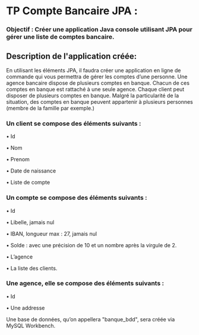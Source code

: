 # TP Compte Bancaire JPA :
### Objectif : Créer une application Java console utilisant JPA pour gérer une liste de comptes bancaire.
## Description de l'application créée:

En utilisant les éléments JPA, il faudra créer une application en ligne de commande qui vous
permettra de gérer les comptes d’une personne.
Une agence bancaire dispose de plusieurs comptes en banque. Chacun de ces comptes en
banque est rattaché à une seule agence.
Chaque client peut disposer de plusieurs comptes en banque. Malgré la particularité de la
situation, des comptes en banque peuvent appartenir à plusieurs personnes (membre de la
famille par exemple.)

### Un client se compose des éléments suivants :
• Id

• Nom

• Prenom

• Date de naissance

• Liste de compte

### Un compte se compose des éléments suivants :
• Id

• Libelle, jamais nul

• IBAN, longueur max : 27, jamais nul

• Solde : avec une précision de 10 et un nombre après la virgule de 2.

• L’agence

• La liste des clients.

### Une agence, elle se compose des éléments suivants :
• Id

• Une addresse

Une base de données, qu’on appellera "banque_bdd", sera créée via MySQL Workbench.